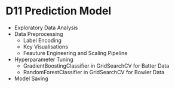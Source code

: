 # D11 Prediction Model

- Exploratory Data Analysis
- Data Preprocessing
    - Label Encoding
    - Key Visualisations
    - Feauture Engineering and Scaling Pipeline
- Hyperparameter Tuning
    - GradientBoostingClassifier in GridSearchCV for Batter Data
    - RandomForestClassifier in GridSearchCV for Bowler Data
- Model Saving